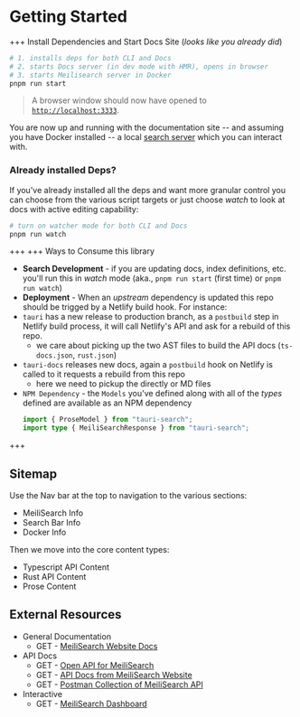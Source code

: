 # Getting Started

+++ Install Dependencies and Start Docs Site (_looks like you already did_)
```bash
# 1. installs deps for both CLI and Docs
# 2. starts Docs server (in dev mode with HMR), opens in browser
# 3. starts Meilisearch server in Docker
pnpm run start
```

> A browser window should now have opened to [`http://localhost:3333`](http://localhost:3333).

You are now up and running with the documentation site -- and assuming you have Docker installed -- a local [search server](./meilisearch) which you can interact with.

### Already installed Deps?

If you've already installed all the deps and want more granular control you can choose from the various script targets or just choose _watch_ to look at docs with active editing capability:

```bash
# turn on watcher mode for both CLI and Docs
pnpm run watch
```
+++
+++ Ways to Consume this library
- **Search Development** - if you are updating docs, index definitions, etc. you'll run this in _watch_ mode (aka., `pnpm run start` (first time) or `pnpm run watch`)
- **Deployment** - When an _upstream_ dependency is updated this repo should be trigged by a Netlify build hook. For instance:
- `tauri` has a new release to production branch, as a `postbuild` step in Netlify build process, it will call Netlify's API and ask for a rebuild of this repo.
  - we care about picking up the two AST files to build the API docs (`ts-docs.json`, `rust.json`)
- `tauri-docs` releases new docs, again a `postbuild` hook on Netlify is called to it requests a rebuild from this repo
  - here we need to pickup the directly or MD files
- `NPM Dependency` - the `Models` you've defined along with all of the _types_ defined are available as an NPM dependency
  ```ts
  import { ProseModel } from "tauri-search";
  import type { MeiliSearchResponse } from "tauri-search";
  ```
+++


## Sitemap

Use the Nav bar at the top to navigation to the various sections:

- MeiliSearch Info
- Search Bar Info
- Docker Info

Then we move into the core content types:

- Typescript API Content
- Rust API Content
- Prose Content


## External Resources
- General Documentation
  - <span class="bg-green-500 rounded px-2 py-1 text-white">GET</span> - [MeiliSearch Website Docs](https://docs.meilisearch.com/learn/what_is_meilisearch/)
- API Docs
  - <span class="bg-green-500 rounded px-2 py-1 text-white">GET</span> - [Open API for MeiliSearch](https://bump.sh/doc/meilisearch)
  - <span class="bg-green-500 rounded px-2 py-1 text-white">GET</span> - [API Docs from MeiliSearch Website](https://docs.meilisearch.com/reference/api/)
  - <span class="bg-green-500 rounded px-2 py-1 text-white">GET</span> - [Postman Collection of MeiliSearch API](https://docs.meilisearch.com/postman/meilisearch-collection.json)
- Interactive
  - <span class="bg-green-500 rounded px-2 py-1 text-white">GET</span> - [MeiliSearch Dashboard](http://localhost:7700/)